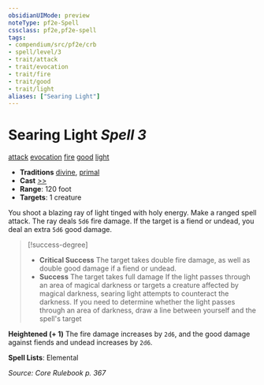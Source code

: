 ```yaml
---
obsidianUIMode: preview
noteType: pf2e-Spell
cssclass: pf2e,pf2e-spell
tags:
- compendium/src/pf2e/crb
- spell/level/3
- trait/attack
- trait/evocation
- trait/fire
- trait/good
- trait/light
aliases: ["Searing Light"]
---
```

# Searing Light *Spell 3*   
[attack](rules/traits/attack.md "Attack Combat Trait")  [evocation](rules/traits/evocation.md "Evocation School Trait")  [fire](rules/traits/fire.md "Fire Energy & Element Trait")  [good](rules/traits/good.md "Good Alignment Trait")  [light](rules/traits/light.md "Light Effect Trait")  

- **Traditions** [divine](rules/traits/divine.md "Divine Tradition Trait"), [primal](rules/traits/primal.md "Primal Tradition Trait")
- **Cast** [>>](rules/core-rulebook/chapter-9-playing-the-game.md#Actions "Two-Action") 
- **Range**: 120 foot
- **Targets**: 1 creature

You shoot a blazing ray of light tinged with holy energy. Make a ranged spell attack. The ray deals `5d6` fire damage. If the target is a fiend or undead, you deal an extra `5d6` good damage.

> [!success-degree] 
> - **Critical Success** The target takes double fire damage, as well as double good damage if a fiend or undead.
> - **Success** The target takes full damage If the light passes through an area of magical darkness or targets a creature affected by magical darkness, searing light attempts to counteract the darkness. If you need to determine whether the light passes through an area of darkness, draw a line between yourself and the spell's target

**Heightened (+ 1)** The fire damage increases by `2d6`, and the good damage against fiends and undead increases by `2d6`.

**Spell Lists**: Elemental

*Source: Core Rulebook p. 367*